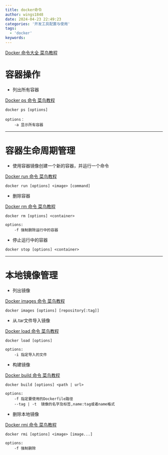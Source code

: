 ```yaml
---
title: docker命令
author: wings1848
date: 2024-04-23 22:49:23
categories: '开发工具配置与使用'
tags: 
  - 'docker'
keywords:
---
```

[Docker 命令大全 菜鸟教程](https://www.runoob.com/docker/docker-command-manual.html)

# 容器操作

+ 列出所有容器

[Docker ps 命令 菜鸟教程 ](https://www.runoob.com/docker/docker-ps-command.html)
```
docker ps [options]

options：
	-a 显示所有容器
```

---

# 容器生命周期管理

+ 使用容器镜像创建一个新的容器，并运行一个命令

[Docker run 命令  菜鸟教程 ](https://www.runoob.com/docker/docker-run-command.html)
```
docker run [options] <image> [command]
```

+ 删除容器

[Docker rm 命令 菜鸟教程 ](https://www.runoob.com/docker/docker-rm-command.html)
```
docker rm [options] <container>

options:
	-f 强制删除运行中的容器
```

+ 停止运行中的容器
```
docker stop [options] <container>
```

---

# 本地镜像管理

+ 列出镜像

[Docker images 命令 菜鸟教程](https://www.runoob.com/docker/docker-images-command.html)
```
docker images [options] [repository[:tag]]
```

+ 从.tar文件导入镜像

[Docker load 命令 菜鸟教程 ](https://www.runoob.com/docker/docker-load-command.html)
```
docker load [options]

options:
	-i 指定导入的文件
```

+ 构建镜像

[Docker build 命令 菜鸟教程](https://www.runoob.com/docker/docker-build-command.html)
```
docker build [options] <path | url>

options:
	-f 指定要使用的Dockerfile路径
	--tag | -t  镜像的名字及标签,name:tag或者name格式
```

+ 删除本地镜像

[Docker rmi 命令 菜鸟教程](https://www.runoob.com/docker/docker-rmi-command.html)
```
docker rmi [options] <image> [image...]

options:
	-f 强制删除
```